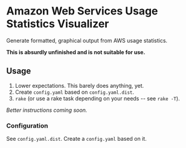 # Amazon Web Services Usage Statistics Visualizer

Generate formatted, graphical output from AWS usage statistics.

**This is absurdly unfinished and is not suitable for use.**

## Usage

1. Lower expectations. This barely does anything, yet.
2. Create `config.yaml` based on `config.yaml.dist`.
3. `rake` (or use a rake task depending on your needs -- see `rake -T`).

*Better instructions coming soon.*

### Configuration

See `config.yaml.dist`. Create a `config.yaml` based on it.

